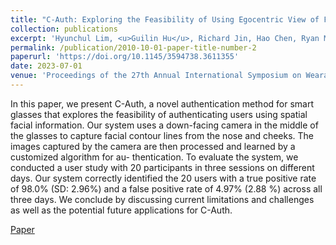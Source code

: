 ```yaml
---
title: "C-Auth: Exploring the Feasibility of Using Egocentric View of Face Contour for User Authentication on Glasses"
collection: publications
excerpt: 'Hyunchul Lim, <u>Guilin Hu</u>, Richard Jin, Hao Chen, Ryan Mao, Ruidong Zhang, Cheng Zhang'
permalink: /publication/2010-10-01-paper-title-number-2
paperurl: 'https://doi.org/10.1145/3594738.3611355'
date: 2023-07-01
venue: 'Proceedings of the 27th Annual International Symposium on Wearable Computers (ISWC’ 23)'
---
```


In this paper, we present C-Auth, a novel authentication method for smart glasses that explores the feasibility of authenticating users using spatial facial information. Our system uses a down-facing camera in the middle of the glasses to capture facial contour lines from the nose and cheeks. The images captured by the camera are then processed and learned by a customized algorithm for au- thentication. To evaluate the system, we conducted a user study with 20 participants in three sessions on different days. Our system correctly identified the 20 users with a true positive rate of 98.0% (SD: 2.96%) and a false positive rate of 4.97% (2.88 %) across all three days. We conclude by discussing current limitations and challenges as well as the potential future applications for C-Auth.

[Paper](https://doi.org/10.1145/3594738.3611355)